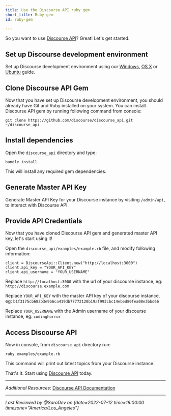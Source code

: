 ```yaml
---
title: Use the Discourse API ruby gem
short_title: Ruby gem
id: ruby-gem

---
```

<div data-theme-toc="true"> </div>

So you want to use [Discourse API](https://meta.discourse.org/t/discourse-api-documentation/22706)? Great! Let's get started.

## Set up Discourse development environment

Set up Discourse development environment using our [Windows](http://blog.discourse.org/2013/04/discourse-as-your-first-rails-app/), [OS X](https://meta.discourse.org/t/beginners-guide-to-install-discourse-on-mac-os-x-for-development/15772/) or [Ubuntu](https://meta.discourse.org/t/beginners-guide-to-install-discourse-on-ubuntu-for-development/14727/) guide.

## Clone Discourse API Gem

Now that you have set up Discourse development environment, you should already have Git and Ruby installed on your system. You can install Discourse API gem by running following command from console:

    git clone https://github.com/discourse/discourse_api.git ~/discourse_api

## Install dependencies

Open the `discourse_api` directory and type:

    bundle install

This will install any required gem dependencies.

## Generate Master API Key

Generate Master API Key for your Discourse instance by visiting `/admin/api`, to interact with Discourse API.

## Provide API Credentials

Now that you have cloned Discourse API gem and generated master API key, let's start using it!

Open the `discourse_api/examples/example.rb` file, and modify following information:

```
client = DiscourseApi::Client.new("http://localhost:3000")
client.api_key = "YOUR_API_KEY"
client.api_username = "YOUR_USERNAME"
```

Replace `http://localhost:3000` with the url of your discourse instance, eg: `http://discourse.example.com`

Replace `YOUR_API_KEY` with the master API key of your discourse instance, eg: `b1f3175cb682b3e9b6ca419db77772120b19af993cbc14ebed80fea08e3bbd66`

Replace `YOUR_USERNAME` with the Admin username of your discourse instance, eg: `codinghorror`

## Access Discourse API

Now in console, from `discourse_api` directory run:

    ruby examples/example.rb

This command will print out latest topics from your Discourse instance.

That's it. Start using [Discourse API](https://meta.discourse.org/t/discourse-api-documentation/22706) today.

--- 

*Additional Resources:* 
[ Discourse API Documentation](https://docs.discourse.org/#tag/Users/paths/~1admin~1users~1list~1%7Bflag%7D.json/get)


---
*Last Reviewed by @SaraDev on [date=2022-07-12 time=18:00:00 timezone="America/Los_Angeles"]*

